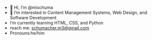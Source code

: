 - 👋 Hi, I’m @mischuma
- 👀 I’m interested in Content Management Systems, Web Design, and Software Development
- I’m currently learning HTML, CSS, and Python
- reach me: schumacher.m3@gmail.com
- Pronouns:he/him

<!---
mischuma/mischuma is a ✨ special ✨ repository because its `README.md` (this file) appears on your GitHub profile.
You can click the Preview link to take a look at your changes.
--->
